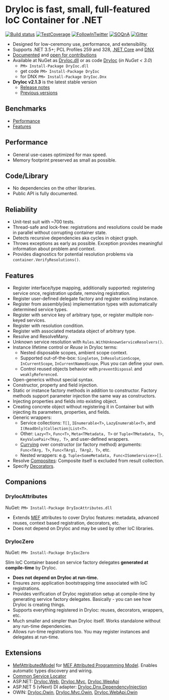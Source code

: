 DryIoc is fast, small, full-featured IoC Container for .NET
===========================================================

[![Build status](https://ci.appveyor.com/api/projects/status/jfq01d9wcs4vcwpf/branch/default)](https://ci.appveyor.com/project/MaksimVolkau/dryioc/branch/default)
[![TestCoverage](http://dadhi.bitbucket.org/dryioc-coverage/badge_combined.svg)](http://dadhi.bitbucket.org/dryioc-coverage)
[![FollowInTwitter](https://img.shields.io/badge/Follow-%40DryIoc-blue.svg)](https://twitter.com/DryIoc) 
[![SOQnA](https://img.shields.io/badge/StackOverflow-QnA-green.svg)](http://stackoverflow.com/questions/tagged/dryioc)
[![Gitter](https://img.shields.io/gitter/room/nwjs/nw.js.svg)](https://gitter.im/dadhi/DryIoc)

[Autofac]: https://code.google.com/p/autofac/
[MEF]: http://mef.codeplex.com/
[DryIoc]: https://www.nuget.org/packages/DryIoc/
[DryIoc.MefAttributedModel]: https://www.nuget.org/packages/DryIoc.MefAttributedModel/
[DryIoc.dll]: https://www.nuget.org/packages/DryIoc.dll/
[DryIoc.MefAttributedModel.dll]: https://www.nuget.org/packages/DryIoc.MefAttributedModel.dll/
[WikiHome]: https://bitbucket.org/dadhi/dryioc/wiki/Home
[MefAttributedModel]: https://bitbucket.org/dadhi/dryioc/wiki/MefAttributedModel
[PCL]: http://msdn.microsoft.com/en-us/library/gg597391(v=vs.110).aspx

* Designed for low-ceremony use, performance, and extensibility.
* Supports .NET 3.5+; PCL Profiles 259 and 328, [.NET Core](https://oren.codes/2015/07/29/targeting-net-core) and [DNX](https://github.com/aspnet/dnx)
* [Documented][WikiHome] and [open for contributions](CONTRIBUTING.md)
* Available at NuGet as [DryIoc.dll] or as code [DryIoc] (_in NuGet < 3.0_) 
    * `PM> Install-Package DryIoc.dll`
    * get code `PM> Install-Package DryIoc`
    * for DNX `PM> Install-Package DryIoc.Dnx`
* __DryIoc v2.1.3__ is the latest stable version
    * [Release notes](https://bitbucket.org/dadhi/dryioc/wiki/Home#markdown-header-latest-version)
    * [Previous versions](https://bitbucket.org/dadhi/dryioc/wiki/Home#markdown-header-latest-version)


## Benchmarks

* [Performance](http://www.palmmedia.de/blog/2011/8/30/ioc-container-benchmark-performance-comparison)
* [Features](http://featuretests.apphb.com/DependencyInjection.html)


## Performance

* General use-cases optimized for max speed.
* Memory footprint preserved as small as possible.


## Code/Library

* No dependencies on the other libraries.
* Public API is fully documented.


## Reliability

* Unit-test suit with ~700 tests.
* Thread-safe and lock-free: registrations and resolutions could be made in parallel without corrupting container state. 
* Detects recursive dependencies aka cycles in object graph.
* Throws exceptions as early as possible. Exception provides meaningful information about problem and context.
* Provides diagnostics for potential resolution problems via `container.VerifyResolutions()`.


## Features

* Register interface/type mapping, additionally supported: registering service once, registration update, removing registration. 
* Register user-defined delegate factory and register existing instance.
* Register from assembly(ies) implementation types with automatically determined service types.
* Register with service key of arbitrary type, or register multiple non-keyed services.
* Register with resolution condition.
* Register with associated metadata object of arbitrary type.
* Resolve and ResolveMany. 
* Unknown service resolution with `Rules.WithUnknownServiceResolvers()`. 
* Instance lifetime control or *Reuse* in DryIoc terms:
    * Nested disposable scopes, ambient scope context.
    * Supported out-of-the-box: `Singleton`, `InResolutionScope`, `InCurrentScope`, `InCurrentNamedScope`. Plus you can define your own.
    * Control reused objects behavior with `preventDisposal` and `weaklyReferenced`.
* Open-generics without special syntax.
* Constructor, property and field injection.
* Static or instance factory methods in addition to constructor. Factory methods support parameter injection the same way as constructors.
* Injecting properties and fields into existing object.
* Creating concrete object without registering it in Container but with injecting its parameters, properties, and fields.
* Generic wrappers:
    * Service collections: `T[]`, `IEnumerable<T>`, `LazyEnumerable<T>`, and  `I(ReadOnly)Collection|List<T>`.
    * Other: `Lazy<T>`, `Func<T>`, `Meta<TMetadata, T>` or `Tuple<TMetadata, T>`, `KeyValuePair<TKey, T>`, and user-defined wrappers.
    * [Currying](http://en.wikipedia.org/wiki/Currying) over constructor (or factory method) arguments: `Func<TArg, T>`, `Func<TArg1, TArg2, T>`, etc.
    * Nested wrappers: e.g. `Tuple<SomeMetadata, Func<ISomeService>>[]`.
* Resolve [Composites](http://en.wikipedia.org/wiki/Composite_pattern): Composite itself is excluded from result collection.
* Specify [Decorators](http://en.wikipedia.org/wiki/Decorator_pattern). 


## Companions

### __DryIocAttributes__

NuGet: `PM> Install-Package DryIocAttributes.dll`

- Extends [MEF](http://msdn.microsoft.com/en-us/library/ee155691(v=vs.110).aspx) attributes to cover DryIoc features: metadata, advanced reuses, context based registration, decorators, etc.
- Does not depend on DryIoc and may be used by other IoC libraries. 


### DryIocZero

NuGet: `PM> Install-Package DryIocZero`

Slim IoC Container based on service factory delegates __generated at compile-time__ by DryIoc.

- __Does not depend on DryIoc at run-time.__
- Ensures _zero_ application bootstrapping time associated with IoC registrations.
- Provides verification of DryIoc registration setup at compile-time by generating service factory delegates. Basically - you can see how DryIoc is creating things.
- Supports everything registered in DryIoc: reuses, decorators, wrappers, etc.
- Much smaller and simpler than DryIoc itself. Works standalone without any run-time dependencies.
- Allows run-time registrations too. You may register instances and delegates at run-time.

## Extensions

- [MefAttributedModel](https://bitbucket.org/dadhi/dryioc/wiki/Extensions/MefAttributedModel) for [MEF Attributed Programming Model](http://msdn.microsoft.com/en-us/library/ee155691(v=vs.110).aspx). Enables automatic types discovery and wiring.
- [Common Service Locator](https://commonservicelocator.codeplex.com/)
- ASP.NET: [DryIoc.Web](), [DryIoc.Mvc](), [DryIoc.WepApi]() 
- ASP.NET 5 (vNext) DI adapter: [DryIoc.Dnx.DependencyInjection]()
- OWIN: [DryIoc.Owin](), [DryIoc.Mvc.Owin](), [DryIoc.WebApi.Owin]()